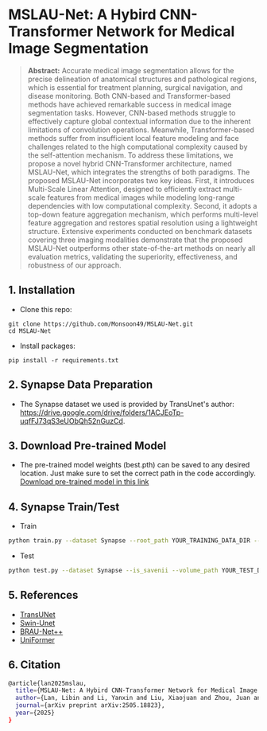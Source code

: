 # MSLAU-Net: A Hybird CNN-Transformer Network for Medical Image Segmentation
> **Abstract:** Accurate medical image segmentation allows for the precise delineation of anatomical structures and pathological regions, which is essential for treatment planning, surgical navigation, and disease monitoring. Both CNN-based and Transformer-based methods have achieved remarkable success in medical image segmentation tasks. However, CNN-based methods struggle to effectively capture global contextual information due to the inherent limitations of convolution operations. Meanwhile, Transformer-based methods suffer from insufficient local feature modeling and face challenges related to the high computational complexity caused by the self-attention mechanism. To address these limitations, we propose a novel hybrid CNN-Transformer architecture, named MSLAU-Net, which integrates the strengths of both paradigms. The proposed MSLAU-Net incorporates two key ideas. First, it introduces Multi-Scale Linear Attention, designed to efficiently extract multi-scale features from medical images while modeling long-range dependencies with low computational complexity. Second, it adopts a top-down feature aggregation mechanism, which performs multi-level feature aggregation and restores spatial resolution using a lightweight structure. Extensive experiments conducted on benchmark datasets covering three imaging modalities demonstrate that the proposed MSLAU-Net outperforms other state-of-the-art methods on nearly all evaluation metrics, validating the superiority, effectiveness, and robustness of our approach.

## 1. Installation
* Clone this repo:
```
git clone https://github.com/Monsoon49/MSLAU-Net.git
cd MSLAU-Net
```
* Install packages:
```
pip install -r requirements.txt
```
## 2. Synapse Data Preparation
* The Synapse dataset we used is provided by TransUnet's author: https://drive.google.com/drive/folders/1ACJEoTp-uqfFJ73qS3eUObQh52nGuzCd.

## 3. Download Pre-trained  Model
* The pre-trained model weights (best.pth) can be saved to any desired location. Just make sure to set the correct path in the code accordingly.
 [Download pre-trained model in this link](https://drive.google.com/file/d/1GAASxAWTLkDPeGHcyjpLdKrU_ZipIF93/view?usp=sharing)

## 4. Synapse Train/Test
- Train
```bash
python train.py --dataset Synapse --root_path YOUR_TRAINING_DATA_DIR --max_epochs 400 --output_dir YOUR_OUTPUT_DIR --img_size 224 --base_lr 0.05 --batch_size 24
```
- Test 

```bash
python test.py --dataset Synapse --is_savenii --volume_path YOUR_TEST_DATA_DIR --output_dir YOUR_OUTPUT_DIR --img_size 224 --num_classes 9
```

## 5. References
*  [TransUNet](https://github.com/Beckschen/TransUNet)
*  [Swin-Unet](https://github.com/HuCaoFighting/Swin-Unet)
*  [BRAU-Net++](https://github.com/Caipengzhou/BRAU-Netplusplus)
*  [UniFormer](https://github.com/Sense-X/UniFormer)

## 6. Citation
```bash
@article{lan2025mslau,
  title={MSLAU-Net: A Hybird CNN-Transformer Network for Medical Image Segmentation},
  author={Lan, Libin and Li, Yanxin and Liu, Xiaojuan and Zhou, Juan and Zhang, Jianxun and Huang, Nannan and Zhang, Yudong},
  journal={arXiv preprint arXiv:2505.18823},
  year={2025}
}
```
